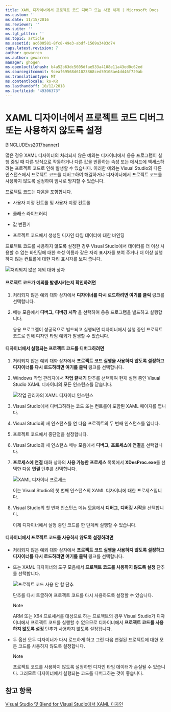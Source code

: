 ```yaml
---
title: XAML 디자이너에서 프로젝트 코드 디버그 또는 사용 해제 | Microsoft Docs
ms.custom: ''
ms.date: 11/15/2016
ms.reviewer: ''
ms.suite: ''
ms.tgt_pltfrm: ''
ms.topic: article
ms.assetid: ac600581-8fc8-49e3-abdf-1569a3483d74
caps.latest.revision: 7
author: gewarren
ms.author: gewarren
manager: ghogen
ms.openlocfilehash: b4a52b63dc5605dfae533a4108e11a43ed0c62ed
ms.sourcegitcommit: 9ceaf69568d61023868ced59108ae4dd46f720ab
ms.translationtype: MT
ms.contentlocale: ko-KR
ms.lasthandoff: 10/12/2018
ms.locfileid: "49306373"
---
```

# <a name="debugging-or-disabling-project-code-in-xaml-designer"></a>XAML 디자이너에서 프로젝트 코드 디버그 또는 사용하지 않도록 설정
[!INCLUDE[vs2017banner](../includes/vs2017banner.md)]

많은 경우 XAML 디자이너의 처리되지 않은 예외는 디자이너에서 응용 프로그램이 실행 중일 때 다른 방식으로 작동하거나 다른 값을 반환하는 속성 또는 메서드에 액세스하려는 프로젝트 코드로 인해 발생할 수 있습니다. 이러한 예외는 Visual Studio의 다른 인스턴스에서 프로젝트 코드를 디버그하여 해결하거나 디자이너에서 프로젝트 코드를 사용하지 않도록 설정하여 임시로 방지할 수 있습니다.  
  
 프로젝트 코드는 다음을 포함합니다.  
  
-   사용자 지정 컨트롤 및 사용자 지정 컨트롤  
  
-   클래스 라이브러리  
  
-   값 변환기  
  
-   프로젝트 코드에서 생성된 디자인 타임 데이터에 대한 바인딩  
  
 프로젝트 코드를 사용하지 않도록 설정한 경우 Visual Studio에서 데이터를 더 이상 사용할 수 없는 바인딩에 대한 속성 이름과 같은 자리 표시자를 보여 주거나 더 이상 실행하지 않는 컨트롤에 대한 자리 표시자를 보여 줍니다.  
  
 ![처리되지 않은 예외 대화 상자](../designers/media/xaml-unhandledexception.png "XAML_UnhandledException")  
  
#### <a name="to-determine-if-project-code-is-causing-an-exception"></a>프로젝트 코드가 예외를 발생시키는지 확인하려면  
  
1.  처리되지 않은 예외 대화 상자에서 **디자이너를 다시 로드하려면 여기를 클릭** 링크를 선택합니다.  
  
2.  메뉴 모음에서 **디버그**, **디버깅 시작** 을 선택하여 응용 프로그램을 빌드하고 실행합니다.  
  
     응용 프로그램이 성공적으로 빌드되고 실행되면 디자이너에서 실행 중인 프로젝트 코드로 인해 디자인 타임 예외가 발생할 수 있습니다.  
  
#### <a name="to-debug-project-code-running-in-the-designer"></a>디자이너에서 실행되는 프로젝트 코드를 디버그하려면  
  
1.  처리되지 않은 예외 대화 상자에서 **프로젝트 코드 실행을 사용하지 않도록 설정하고 디자이너를 다시 로드하려면 여기를 클릭** 링크를 선택합니다.  
  
2.  Windows 작업 관리자에서 **작업 끝내기** 단추를 선택하여 현재 실행 중인 Visual Studio XAML 디자이너의 모든 인스턴스를 닫습니다.  
  
     ![작업 관리자의 XAML 디자이너 인스턴스](../designers/media/xaml-taskmanager.png "XAML_TaskManager")  
  
3.  Visual Studio에서 디버그하려는 코드 또는 컨트롤이 포함된 XAML 페이지를 엽니다.  
  
4.  Visual Studio의 새 인스턴스를 연 다음 프로젝트의 두 번째 인스턴스를 엽니다.  
  
5.  프로젝트 코드에서 중단점을 설정합니다.  
  
6.  Visual Studio의 새 인스턴스 메뉴 모음에서 **디버그**, **프로세스에 연결**을 선택합니다.  
  
7.  **프로세스에 연결** 대화 상자의 **사용 가능한 프로세스** 목록에서 **XDesProc.exe**를 선택한 다음 **연결** 단추를 선택합니다.  
  
     ![XAML 디자이너 프로세스](../designers/media/xaml-attach.png "XAML_Attach")  
  
     이는 Visual Studio의 첫 번째 인스턴스의 XAML 디자이너에 대한 프로세스입니다.  
  
8.  Visual Studio의 첫 번째 인스턴스 메뉴 모음에서 **디버그**, **디버깅 시작**을 선택합니다.  
  
     이제 디자이너에서 실행 중인 코드를 한 단계씩 실행할 수 있습니다.  
  
#### <a name="to-disable-project-code-in-the-designer"></a>디자이너에서 프로젝트 코드를 사용하지 않도록 설정하려면  
  
-   처리되지 않은 예외 대화 상자에서 **프로젝트 코드 실행을 사용하지 않도록 설정하고 디자이너를 다시 로드하려면 여기를 클릭** 링크를 선택합니다.  
  
-   또는 XAML 디자이너의 도구 모음에서 **프로젝트 코드를 사용하지 않도록 설정** 단추를 선택합니다.  
  
     ![프로젝트 코드 사용 안 함 단추](../designers/media/xaml-disablecode.png "XAML_DisableCode")  
  
     단추를 다시 토글하여 프로젝트 코드를 다시 사용하도록 설정할 수 있습니다.  
  
    > [!NOTE]
    >  ARM 또는 X64 프로세서를 대상으로 하는 프로젝트의 경우 Visual Studio가 디자이너에서 프로젝트 코드를 실행할 수 없으므로 디자이너에서 **프로젝트 코드를 사용하지 않도록 설정** 단추가 사용하지 않도록 설정됩니다.  
  
-   두 옵션 모두 디자이너가 다시 로드하게 하고 그런 다음 연결된 프로젝트에 대한 모든 코드를 사용하지 않도록 설정합니다.  
  
    > [!NOTE]
    >  프로젝트 코드를 사용하지 않도록 설정하면 디자인 타임 데이터가 손실될 수 있습니다. 그러므로 디자이너에서 실행되는 코드를 디버그하는 것이 좋습니다.  
  
## <a name="see-also"></a>참고 항목  
 [Visual Studio 및 Blend for Visual Studio에서 XAML 디자인](../designers/designing-xaml-in-visual-studio.md)





